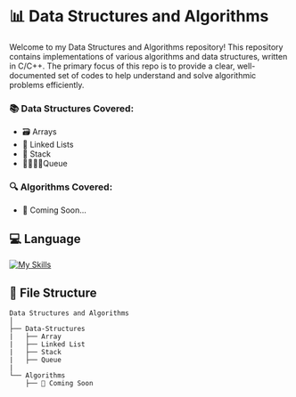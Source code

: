 # 📊 Data Structures and Algorithms

Welcome to my Data Structures and Algorithms repository! This repository contains implementations of various algorithms and data structures, written in C/C++. The primary focus of this repo is to provide a clear, well-documented set of codes to help understand and solve algorithmic problems efficiently.

### 📚 Data Structures Covered:
- 🗃️ Arrays
- 🔗 Linked Lists
- 🍔 Stack
- 🚶‍♂️🚶‍♀Queue

### 🔍 Algorithms Covered:
- 🚧 Coming Soon...

## 💻 Language
[![My Skills](https://skillicons.dev/icons?i=cpp&perline=6&theme=dark)](https://skillicons.dev)

## 📂 File Structure

```plaintext
Data Structures and Algorithms
│
├── Data-Structures
|   ├── Array
|   ├── Linked List
|   ├── Stack
|   ├── Queue 
|
└── Algorithms
    ├── 🚧 Coming Soon

